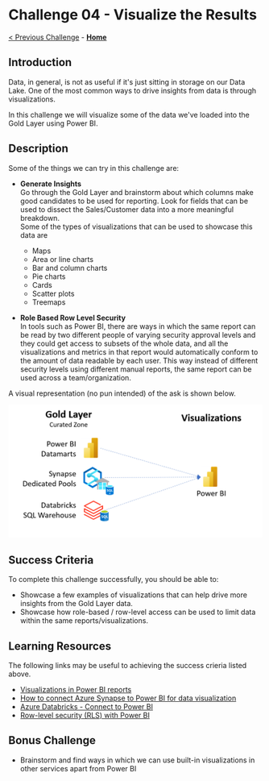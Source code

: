 # Challenge 04 - Visualize the Results

[< Previous Challenge](./Challenge-03.md) - **[Home](../README.md)**

## Introduction
Data, in general, is not as useful if it's just sitting in storage on our Data Lake. One of the most common ways to drive insights from data is through visualizations.<BR>  

In this challenge we will visualize some of the data we've loaded into the Gold Layer using Power BI.

## Description
Some of the things we can try in this challenge are:
- __Generate Insights__  
  Go through the Gold Layer and brainstorm about which columns make good candidates to be used for reporting. Look for fields that can be used to dissect the Sales/Customer data into a more meaningful breakdown.  
  Some of the types of visualizations that can be used to showcase this data are
  - Maps
  - Area or line charts
  - Bar and column charts
  - Pie charts
  - Cards
  - Scatter plots
  - Treemaps

- __Role Based Row Level Security__  
  In tools such as Power BI, there are ways in which the same report can be read by two different people of varying security approval levels and they could get access to subsets of the whole data, and all the visualizations and metrics in that report would automatically conform to the amount of data readable by each user. This way instead of different security levels using different manual reports, the same report can be used across a team/organization.
  
A visual representation (no pun intended) of the ask is shown below.  
  
![picture alt](../img/Visualizations.png) 
  

## Success Criteria
To complete this challenge successfully, you should be able to:
- Showcase a few examples of visualizations that can help drive more insights from the Gold Layer data.
- Showcase how role-based / row-level access can be used to limit data within the same reports/visualizations.
  

## Learning Resources
The following links may be useful to achieving the success crieria listed above.
- [Visualizations in Power BI reports](https://learn.microsoft.com/en-us/power-bi/visuals/power-bi-report-visualizations)
- [How to connect Azure Synapse to Power BI for data visualization](https://techcommunity.microsoft.com/t5/educator-developer-blog/how-to-connect-azure-synapse-to-power-bi-for-data-visualization/ba-p/3614555) 
- [Azure Databricks - Connect to Power BI](https://learn.microsoft.com/en-us/azure/databricks/partners/bi/power-bi#connect-to-power-bi-desktop-manually)
- [Row-level security (RLS) with Power BI](https://learn.microsoft.com/en-us/power-bi/enterprise/service-admin-rls)


## Bonus Challenge  
- Brainstorm and find ways in which we can use built-in visualizations in other services apart from Power BI
